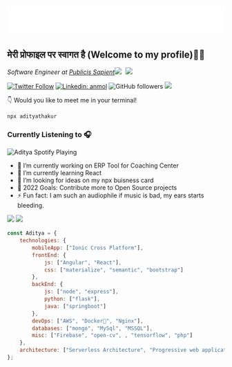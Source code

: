 <h1 align="center">
  <img src="https://raw.githubusercontent.com/Aditya-Thakur/Aditya-Thakur/2e874a3c5b340e7e50b29ddf1ca69250a2b173d0/name.svg" alt="Aditya" />
</h1>

<h2> मेरी प्रोफाइल पर स्वागत है (Welcome to my profile)🙏🏻</h2>
<img align='right' src="https://media1.tenor.com/images/7345bd2ae5fd3d613cf7bab9198d4fed/tenor.gif?itemid=12616228" width="230">

<p><em>Software Engineer at <a href="https://www.publicissapient.com/">Publicis Sapient</a><img src="https://media.giphy.com/media/WUlplcMpOCEmTGBtBW/giphy.gif" width="30"> 
</em></p>

[![Twitter Follow](https://img.shields.io/twitter/follow/aditya_tkr?label=Follow)](https://twitter.com/intent/follow?screen_name=aditya78321338)
[![Linkedin: anmol](https://img.shields.io/badge/-aditya-blue?style=flat-square&logo=Linkedin&logoColor=white&link=https://www.linkedin.com/in/aditya532/)](https://www.linkedin.com/in/aditya532/)
![GitHub followers](https://img.shields.io/github/followers/aditya-thakur?label=Follow&style=social)
![](https://visitor-badge.glitch.me/badge?page_id=aditya-thakur.aditya-thakur)

👇 Would you like to meet me in your terminal!
```bash
npx adityathakur
```
### Currently Listening to 🎧

<img src="https://novatorem-dusky-nine.vercel.app/api/spotify" alt="Aditya Spotify Playing" width="350" />
<br />

 - 🔭 I’m currently working on ERP Tool for Coaching Center
 - 🌱 I’m currently learning React 
 - 🤔 I’m looking for ideas on my npx buisness card
 - 🥅 2022 Goals: Contribute more to Open Source projects
 - ⚡ Fun fact: I am such an audiophile if music is bad, my ears starts bleeding. 


<p float="left">
 <img height="165" src="https://github-readme-stats.aditya-thakur.vercel.app/api?username=aditya-thakur&hide=Stars,prs,contribs&count_private=true&show_icons=true&theme=radical&custom_title=My%20contributions%20yet">
<img height="165" src="https://github-readme-stats.aditya-thakur.vercel.app/api/top-langs/?username=aditya-thakur&hide=scss&langs_count=9&layout=compact&custom_title=Languages%20I%20Have%20Used%20Yet&theme=radical">
</p>


```javascript
const Aditya = {
    technologies: {
        mobileApp: ["Ionic Cross Platform"],
        frontEnd: {
            js: ["Angular", "React"],
            css: ["materialize", "semantic", "bootstrap"]
        },
        backEnd: {
            js: ["node", "express"],
            python: ["flask"],
            java: ["springboot"]
        },
        devOps: ["AWS", "Docker🐳", "Nginx"],
        databases: ["mongo", "MySql", "MSSQL"],
        misc: ["Firebase", "open-cv", , "tensorflow", "php"]
    },
    architecture: ["Serverless Architecture", "Progressive web applications", "Single page applications"]
};
```

